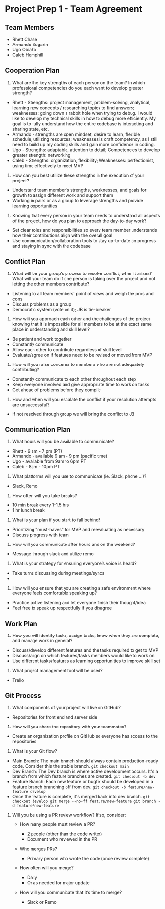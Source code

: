 # Project Prep 1 - Team Agreement

## Team Members

- Rhett Chase
- Armando Bugarin
- Ugo Obiako
- Caleb Hemphill

## Cooperation Plan

1. What are the key strengths of each person on the team? In which professional competencies do you each want to develop greater strength?

- Rhett - Strengths: project management, problem-solving, analytical, learning new concepts / researching topics to find answers; weaknesses: going down a rabbit hole when trying to debug. I would like to develop my technical skills in how to debug more efficiently. My goal is to fully understand how the entire codebase is interacting and sharing state, etc.
- Armando - strengths are open mindset, desire to learn, flexible schedule, utilizing resources; weaknesses is craft competency, as I still need to build up my coding skills and gain more confidence in coding.
- Ugo - Strengths: adaptable, attention to detail; Competencies to develop greater strength: networking
- Caleb - Strengths: organization, flexibility; Weaknesses: perfectionist, using time effectively to meet MVP

1. How can you best utilize these strengths in the execution of your project?

- Understand team member's strengths, weaknesses, and goals for growth to assign different work and support them
- Working in pairs or as a group to leverage strengths and provide learning opportunities

1. Knowing that every person in your team needs to understand all aspects of the project, how do you plan to approach the day-to-day work?

- Set clear roles and responsibilities so every team member understands how their contributions align with the overall goal
- Use communication/collaboration tools to stay up-to-date on progress and staying in sync with the codebase

## Conflict Plan

1. What will be your group’s process to resolve conflict, when it arises? What will your team do if one person is taking over the project and not letting the other members contribute?

- Listening to all team members' point of views and weigh the pros and cons
- Discuss problems as a group
- Democratic system (vote on it); JB is tie-breaker

1. How will you approach each other and the challenges of the project knowing that it is impossible for all members to be at the exact same place in understanding and skill level?

- Be patient and work together
- Constantly communicate
- Allow each other to contribute regardless of skill level
- Evaluate/agree on if features need to be revised or moved from MVP

1. How will you raise concerns to members who are not adequately contributing?

- Constantly communicate to each other throughout each step
- Keep everyone involved and give appropriate time to work on tasks
- Get ahead of problems before they compile

1. How and when will you escalate the conflict if your resolution attempts are unsuccessful?

- If not resolved through group we will bring the conflict to JB

## Communication Plan

1. What hours will you be available to communicate?

- Rhett - 9 am - 7 pm (PT)
- Armando - available 9 am - 9 pm (pacific time)
- Ugo - available from 9am to 6pm PT
- Caleb - 8am - 10pm PT

1. What platforms will you use to communicate (ie. Slack, phone …)?

- Slack, Remo

1. How often will you take breaks?

- 10 min break every 1-1.5 hrs
- 1 hr lunch break

1. What is your plan if you start to fall behind?

- Prioritizing "must-haves" for MVP and reevaluating as necessary
- Discuss progress with team

1. How will you communicate after hours and on the weekend?

- Message through slack and utilize remo

1. What is your strategy for ensuring everyone’s voice is heard?

- Take turns discussing during meetings/syncs
-

1. How will you ensure that you are creating a safe environment where everyone feels comfortable speaking up?

- Practice active listening and let everyone finish their thought/idea
- Feel free to speak up respectfully if you disagree

## Work Plan

1. How you will identify tasks, assign tasks, know when they are complete, and manage work in general?

- Discuss/develop different features and the tasks required to get to MVP
- Discuss/align on which features/tasks members would like to work on
- Use different tasks/features as learning opportunities to improve skill set

1. What project management tool will be used?

- Trello

## Git Process

1. What components of your project will live on GitHub?

- Repositories for front end and server side

1. How will you share the repository with your teammates?

- Create an organization profile on GitHub so everyone has access to the repositories

1. What is your Git flow?

- Main Branch: The main branch should always contain production-ready code. Consider this the stable branch. `git checkout main`
- Dev Branch: The Dev branch is where active development occurs. It's a branch from which feature branches are created. `git checkout -b dev`
- Feature Branch: Each new feature or bugfix should be developed in a feature branch branching off from dev. `git checkout -b feature/new-feature develop`
- Once the feature is complete, it's merged back into dev branch. `git checkout develop git merge --no-ff feature/new-feature git branch -d feature/new-feature`

1. Will you be using a PR review workflow? If so, consider:

   - How many people must review a PR?

     - 2 people (other than the code writer)
     - Document who reviewed in the PR

   - Who merges PRs?

     - Primary person who wrote the code (once review complete)

   - How often will you merge?

     - Daily
     - Or as needed for major update

   - How will you communicate that it’s time to merge?

     - Slack or Remo
